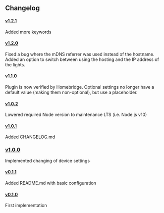 ## Changelog

#### [v1.2.1](https://github.com/derjayjay/homebridge-keylights/compare/v1.2.0...v1.2.1)

Added more keywords

#### [v1.2.0](https://github.com/derjayjay/homebridge-keylights/compare/v1.1.0...v1.2.0)

Fixed a bug where the mDNS referrer was used instead of the hostname. Added an option to switch between using the hosting and the IP address of the lights.

#### [v1.1.0](https://github.com/derjayjay/homebridge-keylights/compare/v1.0.2...v1.1.0)

Plugin is now verified by Homebridge. Optional settings no longer have a default value (making them non-optional), but use a placeholder.

#### [v1.0.2](https://github.com/derjayjay/homebridge-keylights/compare/v1.0.1...v1.0.2)

Lowered required Node version to maintenance LTS (i.e. Node.js v10)

#### [v1.0.1](https://github.com/derjayjay/homebridge-keylights/compare/v1.0.0...v1.0.1)

Added CHANGELOG.md

### [v1.0.0](https://github.com/derjayjay/homebridge-keylights/compare/v0.1.1...v1.0.0)

Implemented changing of device settings

#### [v0.1.1](https://github.com/derjayjay/homebridge-keylights/compare/v0.1.0...v0.1.1)

Added README.md with basic configuration

#### [v0.1.0](https://github.com/derjayjay/homebridge-keylights/compare/99da1a3...v0.1.0)

First implementation
